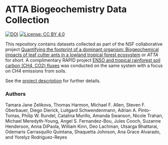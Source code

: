 # ATTA Biogeochemistry Data Collection

[![DOI](https://zenodo.org/badge/DOI/10.5281/zenodo.3268830.svg)](https://doi.org/10.5281/zenodo.3268830)
[![License: CC BY 4.0](https://img.shields.io/badge/License-CC%20BY%204.0-lightgrey.svg)](https://creativecommons.org/licenses/by/4.0/)

This repository contains datasets collected as part of the NSF collaborative project [Quantifying the footprint of a dominant organism: Biogeochemical impacts of leaf cutter ants in a lowland tropical forest ecosystem](https://nsf.gov/awardsearch/showAward?AWD_ID=1442568) or *ATTA* for short. A complimentary RAPID project [ENSO and tropical rainforest soil carbon (CH4, CO2) fluxes](https://www.nsf.gov/awardsearch/showAward?AWD_ID=1624623) was conducted on the same system with a focus on CH4 emissions from soils.

See the [project description](https://github.com/attaproject/atta_biogeochemistry/blob/master/ProjectDescription.md) for further details.

### Authors

Tamara Jane Zelikova, Thomas Harmon, Michael F. Allen, Steven F. Oberbauer, Diego Dierick, Luitgard Schwendenmann, Adrian A. Pinto-Tomas, Philip W. Rundel, Catalina Murillo, Amanda Swanson, Nicole Trahan, Michael Meredyth-Young, Angel S. Fernandez-Bou, Jules Cooch, Suzanne Henderson, Anna DiPaola, William Kinn, Deo Lachman, Utsarga Bhattarai, Odemaris Carrasquillo Quintana,  Shaquetta Johnson, Ana Grace Alvarado, and Yorelyz Rodriguez-Reyes     